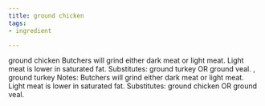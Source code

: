 ```yaml
---
title: ground chicken
tags:
- ingredient

---
```

ground chicken Butchers will grind either dark meat or light meat. Light meat is lower in saturated fat. Substitutes: ground turkey OR ground veal. , ground turkey Notes: Butchers will grind either dark meat or light meat. Light meat is lower in saturated fat. Substitutes: ground chicken OR ground veal.
